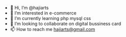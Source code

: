 - 👋 Hi, I’m @hajiarts
- 👀 I’m interested in e-commerce 
- 🌱 I’m currently learning php mysql css
- 💞️ I’m looking to collaborate on digital bussiness card
- 📫 How to reach me hajiarts@gmail.com

<!---
hajiarts/hajiarts is a ✨ special ✨ repository because its `README.md` (this file) appears on your GitHub profile.
You can click the Preview link to take a look at your changes.
--->
